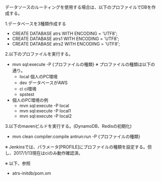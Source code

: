 データソースのルーティングを使用する場合は、以下のプロファイルでDBを作成する。


1.データベースを3種類作成する
* CREATE DATABASE atrs WITH ENCODING = 'UTF8';
* CREATE DATABASE atrs1 WITH ENCODING = 'UTF8';
* CREATE DATABASE atrs2 WITH ENCODING = 'UTF8';


2.以下のプロファイルを実行する。
* mvn sql:execute -P {プロファイルの種類}
※ プロファイルの種類は以下の通り。
	- local		個人のPC環境
	- dev		データベースがAWS
	- ci		ci環境
	- spstest	
* 個人のPC環境の例
	- mvn sql:execute -P local
	- mvn sql:execute -P local1
	- mvn sql:execute -P local2

3.以下のmavenビルドを実行する。(DynamoDB、Redisの初期化)
* mvn clean compiler:compile antrun:run -P {プロファイルの種類}

※ Jenkinsでは、パラメータ[PROFILE]にプロファイルの種類を設定する。但し、2017/1/13現在はciのみ動作確認済。

※ 以下、参照

* atrs-initdb/pom.xm

